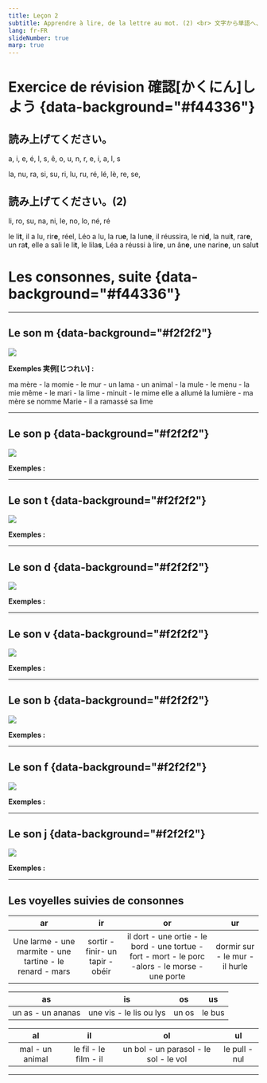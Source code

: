 ```yaml
---
title: Leçon 2
subtitle: Apprendre à lire, de la lettre au mot. (2) <br> 文字から単語へ、読むことを学ぶ。(2)
lang: fr-FR
slideNumber: true
marp: true
---
```


# Exercice de révision 確認[かくにん]しよう {data-background="#f44336"}

## 読み上げてください。

a, i, e, é, l, s, ê, o, u, n, r, e, i, a, l, s

la, nu, ra, si, su, ri, lu, ru, ré, lé, lè, re, se, 

## 読み上げてください。(2)

li, ro, su, na, ni, le, no, lo, né, ré

le li**t**, il a lu, rir**e**, réel, Léo a lu, la ru**e**, la lun**e**, il réussira, le ni**d**, la nui**t**, rar**e**, un ra**t**, elle a sali le li**t**, le lila**s**, Léa a réussi à lir**e**, un ân**e**, une narin**e**, un salu**t**

# Les consonnes, suite {data-background="#f44336"}

----

## Le son m  {data-background="#f2f2f2"}

![](..\assets\m.png)

**Exemples 実例[じつれい] :** 

ma mère - la momie - le mur - un lama - un animal - la mule - le menu - la mie
même - le mari - la lime - minuit - le mime
elle a allumé la lumière - ma mère se nomme Marie - il a ramassé sa lime

----

## Le son p  {data-background="#f2f2f2"}

![](..\assets\p.png)

**Exemples :** 

----

## Le son t  {data-background="#f2f2f2"}

![](..\assets\t.png)

**Exemples :** 

----

## Le son d  {data-background="#f2f2f2"}

![](..\assets\d.png)

**Exemples :** 

----

## Le son v  {data-background="#f2f2f2"}

![](..\assets\v.png)

**Exemples :** 

----

## Le son b  {data-background="#f2f2f2"}

![](..\assets\b.png)

**Exemples :** 

----

## Le son f  {data-background="#f2f2f2"}

![](..\assets\f.png)

**Exemples :** 

----

## Le son j  {data-background="#f2f2f2"}

![](..\assets\j.png)

**Exemples :** 

----

## Les voyelles suivies de consonnes

| ar 	| ir 	| or 	| ur 	|
|:--------------------------------------------------------:	|:--------------------------------:	|:------------------------------------------------------------------------------------------------:	|:-----------------------------:	|
| Une larme - une marmite - une tartine - le renard - mars 	| sortir - finir- un tapir - obéir 	| il dort - une ortie - le bord - une tortue - fort - mort - le porc -alors - le morse - une porte 	| dormir	sur - le mur - il hurle 	|

| as 	| is 	| os 	| us 	|
|:-----------------:	|:-----------------------:	|:-----:	|:------:	|
| un as - un ananas 	| une vis - le lis ou lys 	| un os 	| le bus 	|

| al | il | ol | ul |
|:---------------:|:---------------------:|:-------------------------------------:|:-------------:|
| mal - un animal | le fil - le film - il | un bol - un parasol - le sol - le vol | le pull - nul |

----
